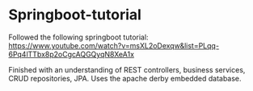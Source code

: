 # Springboot-tutorial
Followed the following springboot tutorial: https://www.youtube.com/watch?v=msXL2oDexqw&list=PLqq-6Pq4lTTbx8p2oCgcAQGQyqN8XeA1x

Finished with an understanding of REST controllers, business services, CRUD repositories, JPA.
Uses the apache derby embedded database.
